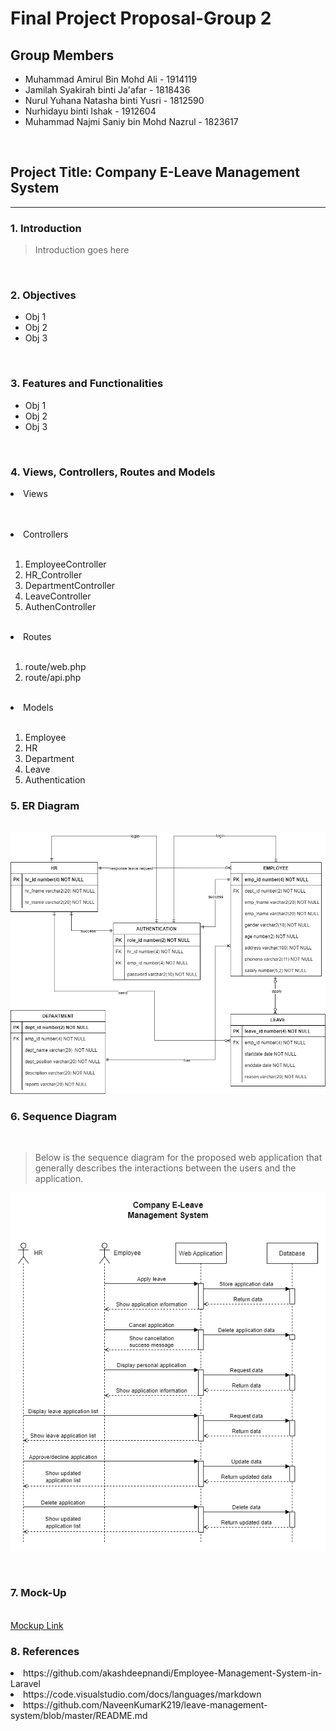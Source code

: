 # Final Project Proposal-Group 2

## Group Members
- Muhammad Amirul Bin Mohd Ali - 1914119
- Jamilah Syakirah binti Ja'afar - 1818436
- Nurul Yuhana Natasha binti Yusri - 1812590
- Nurhidayu binti Ishak - 1912604
- Muhammad Najmi Saniy bin Mohd Nazrul - 1823617

<br>

## Project Title: Company E-Leave Management System

<hr>

### 1. Introduction

> Introduction goes here

<br>

### 2. Objectives

- Obj 1
- Obj 2
- Obj 3

<br>

### 3. Features and Functionalities

- Obj 1
- Obj 2
- Obj 3

<br>

### 4. Views, Controllers, Routes and Models

<li> Views </li> 
<br>
<ol> </ol>
<br> 

<li> Controllers </li> 
<br>
<ol> 
  <li> EmployeeController </li>
  <li> HR_Controller </li>
  <li> DepartmentController </li>
  <li> LeaveController </li>
  <li> AuthenController </li> 
</ol>
<br>

<li> Routes </li>
<br>
<ol> 
  <li> route/web.php </li> 
  <li> route/api.php </li>
</ol>
<br>

<li> Models </li>
<br>
<ol> 
  <li> Employee </li>
  <li> HR </li>
  <li> Department </li>
  <li> Leave </li>
  <li> Authentication </li>
</ol>

### 5. ER Diagram

<br>
<img src="https://github.com/syakirahjf/hrms/blob/main/resources/ERD.png?raw=true">

### 6. Sequence Diagram

<br>

>Below is the sequence diagram for the proposed web application that generally describes the interactions between the users and the application.

![Sequence diagram image](https://github.com/syakirahjf/hrms/blob/main/resources/HRSM%20Seq%20Diagram.png)

<br>

### 7. Mock-Up
<br>
<a href="https://hrms.my.canva.site/">Mockup Link</a>

### 8. References
<li> https://github.com/akashdeepnandi/Employee-Management-System-in-Laravel </li>
<li> https://code.visualstudio.com/docs/languages/markdown </li>
<li> https://github.com/NaveenKumarK219/leave-management-system/blob/master/README.md </li>

